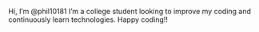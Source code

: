Hi, I’m @phil10181
I’m a college student looking to improve my coding and continuously learn technologies. 
Happy coding!!
